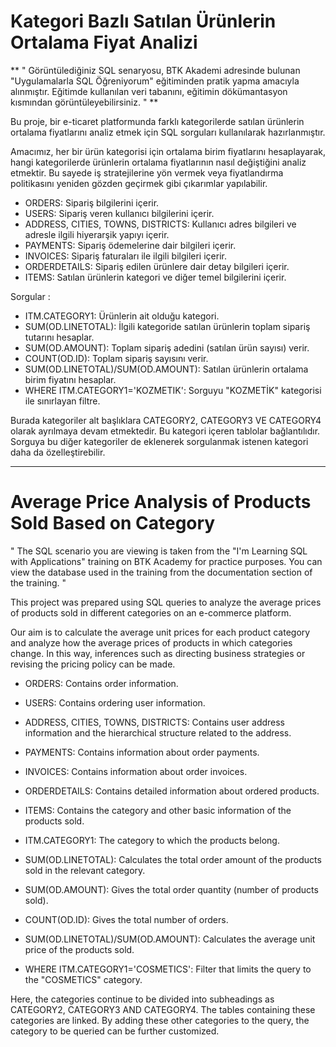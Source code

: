 # Kategori Bazlı Satılan Ürünlerin Ortalama Fiyat Analizi

** " Görüntülediğiniz SQL senaryosu, BTK Akademi adresinde bulunan "Uygulamalarla SQL Öğreniyorum" eğitiminden pratik yapma amacıyla alınmıştır. Eğitimde kullanılan veri tabanını, eğitimin dökümantasyon kısmından görüntüleyebilirsiniz. " **

Bu proje, bir e-ticaret platformunda farklı kategorilerde satılan ürünlerin ortalama fiyatlarını analiz etmek için SQL sorguları kullanılarak hazırlanmıştır.

Amacımız, her bir ürün kategorisi için ortalama birim fiyatlarını hesaplayarak, hangi kategorilerde ürünlerin ortalama fiyatlarının nasıl değiştiğini analiz etmektir. Bu sayede iş stratejilerine yön vermek veya fiyatlandırma politikasını yeniden gözden geçirmek gibi çıkarımlar yapılabilir.

- ORDERS: Sipariş bilgilerini içerir.
- USERS: Sipariş veren kullanıcı bilgilerini içerir.
- ADDRESS, CITIES, TOWNS, DISTRICTS: Kullanıcı adres bilgileri ve adresle ilgili hiyerarşik yapıyı içerir.
- PAYMENTS: Sipariş ödemelerine dair bilgileri içerir.
- INVOICES: Sipariş faturaları ile ilgili bilgileri içerir.
- ORDERDETAILS: Sipariş edilen ürünlere dair detay bilgileri içerir.
- ITEMS: Satılan ürünlerin kategori ve diğer temel bilgilerini içerir.


Sorgular : 

- ITM.CATEGORY1: Ürünlerin ait olduğu kategori.
- SUM(OD.LINETOTAL): İlgili kategoride satılan ürünlerin toplam sipariş tutarını hesaplar.
- SUM(OD.AMOUNT): Toplam sipariş adedini (satılan ürün sayısı) verir.
- COUNT(OD.ID): Toplam sipariş sayısını verir.
- SUM(OD.LINETOTAL)/SUM(OD.AMOUNT): Satılan ürünlerin ortalama birim fiyatını hesaplar.
- WHERE ITM.CATEGORY1='KOZMETIK': Sorguyu "KOZMETİK" kategorisi ile sınırlayan filtre.

Burada kategoriler alt başlıklara CATEGORY2, CATEGORY3 VE CATEGORY4 olarak ayrılmaya devam etmektedir. Bu kategori içeren tablolar bağlantılıdır. Sorguya bu diğer kategoriler de eklenerek sorgulanmak istenen kategori daha da özelleştirebilir.

-----------------------------------------------------------------------------------------------------------------------------------------------------------------------------------------------------------
# Average Price Analysis of Products Sold Based on Category

" The SQL scenario you are viewing is taken from the "I'm Learning SQL with Applications" training on BTK Academy for practice purposes. You can view the database used in the training from the documentation section of the training. "

This project was prepared using SQL queries to analyze the average prices of products sold in different categories on an e-commerce platform.

Our aim is to calculate the average unit prices for each product category and analyze how the average prices of products in which categories change. In this way, inferences such as directing business strategies or revising the pricing policy can be made.

- ORDERS: Contains order information.
- USERS: Contains ordering user information.
- ADDRESS, CITIES, TOWNS, DISTRICTS: Contains user address information and the hierarchical structure related to the address.
- PAYMENTS: Contains information about order payments.
- INVOICES: Contains information about order invoices.
- ORDERDETAILS: Contains detailed information about ordered products.
- ITEMS: Contains the category and other basic information of the products sold.

- ITM.CATEGORY1: The category to which the products belong.
- SUM(OD.LINETOTAL): Calculates the total order amount of the products sold in the relevant category.
- SUM(OD.AMOUNT): Gives the total order quantity (number of products sold).
- COUNT(OD.ID): Gives the total number of orders.
- SUM(OD.LINETOTAL)/SUM(OD.AMOUNT): Calculates the average unit price of the products sold.
- WHERE ITM.CATEGORY1='COSMETICS': Filter that limits the query to the "COSMETICS" category.

Here, the categories continue to be divided into subheadings as CATEGORY2, CATEGORY3 AND CATEGORY4. The tables containing these categories are linked. By adding these other categories to the query, the category to be queried can be further customized.
